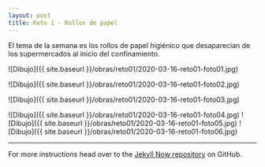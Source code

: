 ```yaml
---
layout: post
title: Reto 1 - Rollos de papel
---
```


El tema de la semana es los rollos de papel higiénico que desaparecían de los supermercados al inicio del confinamiento.


![Dibujo]({{ site.baseurl }}/obras/reto01/2020-03-16-reto01-foto01.jpg)

![Dibujo]({{ site.baseurl }}/obras/reto01/2020-03-16-reto01-foto02.jpg)

![Dibujo]({{ site.baseurl }}/obras/reto01/2020-03-16-reto01-foto03.jpg)

![Dibujo]({{ site.baseurl }}/obras/reto01/2020-03-16-reto01-foto04.jpg)
![Dibujo]({{ site.baseurl }}/obras/reto01/2020-03-16-reto01-foto05.jpg)
![Dibujo]({{ site.baseurl }}/obras/reto01/2020-03-16-reto01-foto06.jpg)

---

 For more instructions head over to the [Jekyll Now repository](https://github.com/barryclark/jekyll-now) on GitHub.

